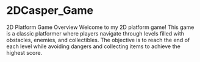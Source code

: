 # 2DCasper_Game
2D Platform Game Overview Welcome to my 2D platform game! This game is a classic platformer where players navigate through levels filled with obstacles, enemies, and collectibles. The objective is to reach the end of each level while avoiding dangers and collecting items to achieve the highest score.  
